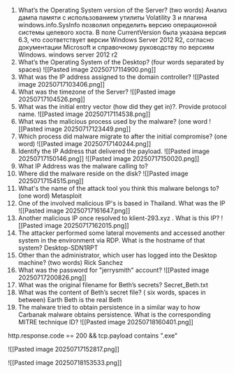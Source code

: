 1. What’s the Operating System version of the Server? (two words)
Анализ дампа памяти с использованием утилиты Volatility 3 и плагина windows.info.SysInfo позволил определить версию операционной системы целевого хоста. В поле CurrentVersion была указана версия 6.3, что соответствует версии Windows Server 2012 R2, согласно документации Microsoft и справочному руководству по версиям Windows.
windows server 2012 r2
2. What’s the Operating System of the Desktop? (four words separated by spaces)
![[Pasted image 20250717114900.png]]
3. What was the IP address assigned to the domain controller?
![[Pasted image 20250717103406.png]]
4. What was the timezone of the Server?
![[Pasted image 20250717104526.png]]
5. What was the initial entry vector (how did they get in)?. Provide protocol name.
![[Pasted image 20250717114538.png]]
6. What was the malicious process used by the malware? (one word
![[Pasted image 20250717123449.png]]
7. Which process did malware migrate to after the initial compromise? (one word)
![[Pasted image 20250717140244.png]]
8. Identify the IP Address that delivered the payload.
![[Pasted image 20250717150146.png]]
![[Pasted image 20250717150020.png]]
9. What IP Address was the malware calling to?
10. Where did the malware reside on the disk?
![[Pasted image 20250717154515.png]]
11. What's the name of the attack tool you think this malware belongs to? (one word)
Metasploit
12.  One of the involved malicious IP's is based in Thailand. What was the IP
![[Pasted image 20250717161647.png]]
13. Another malicious IP once resolved to klient-293.xyz . What is this IP?
![[Pasted image 20250717162015.png]]
14. The attacker performed some lateral movements and accessed another system in the environment via RDP. What is the hostname of that system?
Desktop-SDN1RPT
15. Other than the administrator, which user has logged into the Desktop machine? (two words)
Rick Sanchez
16. What was the password for "jerrysmith" account?
![[Pasted image 20250717200826.png]]
17.  What was the original filename for Beth’s secrets?
Secret_Beth.txt
18.  What was the content of Beth’s secret file? ( six words, spaces in between)
Earth Beth is the real Beth
19.  The malware tried to obtain persistence in a similar way to how Carbanak malware obtains persistence. What is the corresponding MITRE technique ID?
![[Pasted image 20250718160401.png]]




http.response.code == 200 && tcp.payload contains ".exe"

![[Pasted image 20250717152817.png]]





![[Pasted image 20250718153533.png]]

